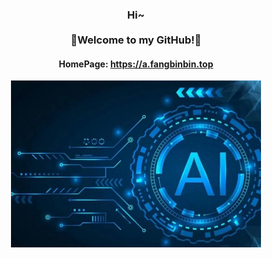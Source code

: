 <h3 align="center">Hi~<br><br>🎉Welcome to my GitHub!🎉</h3>

<h4 align="center">HomePage: <a href='https://a.fangbinbin.top'>https://a.fangbinbin.top</a></h4>

<div align="center">
    <img src="https://github.com/Cool-breeze-bin/cool-breeze-bin/blob/main/ai.jpg" alt="React Forget" width='400px'/>
</div>

<!--
![](https://github.com/Cool-breeze-bin/cool-breeze-bin/blob/main/ai.jpg)
**Cool-breeze-bin/cool-breeze-bin** is a ✨ _special_ ✨ repository because its `README.md` (this file) appears on your GitHub profile.

Here are some ideas to get you started:

- 🔭 I’m currently working on ...
- 🌱 I’m currently learning ...
- 👯 I’m looking to collaborate on ...
- 🤔 I’m looking for help with ...
- 💬 Ask me about ...
- 📫 How to reach me: ...
- 😄 Pronouns: ...
- ⚡ Fun fact: ...
-->
